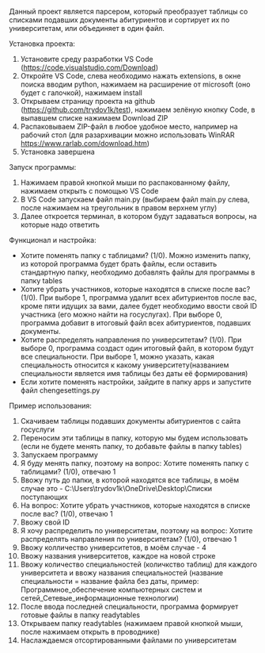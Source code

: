 Данный проект является парсером, который преобразует таблицы со списками подавших документы абитуриентов и сортирует их по университетам, или объединяет в один файл.

Установка проекта:
1) Установите среду разработки VS Code (https://code.visualstudio.com/Download)
2) Откройте VS Code, слева необходимо нажать extensions, в окне поиска вводим python, нажимаем на расширение от microsoft (оно будет с галочкой), нажимаем install
3) Открываем страницу проекта на github (https://github.com/trydov1k/test), нажимаем зелёную кнопку Code, в выпавшем списке нажимаем Download ZIP
4) Распаковываем ZIP-файл в любое удобное место, например на рабочий стол (для разархивации можно использовать WinRAR https://www.rarlab.com/download.htm)
5) Установка завершена

Запуск программы:
1) Нажимаем правой кнопкой мыши по распакованному файлу, нажимаем открыть с помощью VS Code
2) В VS Code запускаем файл main.py (выбираем файл main.py слева, после нажимаем на треугольник в правом верхнем углу)
3) Далее откроется терминал, в котором будут задаваться вопросы, на которые надо ответить

Функционал и настройка:
  - Хотите поменять папку с таблицами? (1/0). Можно изменить папку, из которой программа будет брать файлы, если оставить стандартную папку, необходимо добавлять файлы для программы в папку tables
  - Хотите убрать участников, которые находятся в списке после вас? (1/0). При выборе 1, программа удалит всех абитуриентов после вас, кроме пяти идущих за вами, далее будет необходимо ввости свой ID участника (его можно найти на госуслугах). При выборе 0, программа добавит в итоговый файл всех абитуриентов, подавших документы.
  - Хотите распределять направления по университетам? (1/0). При выборе 0, программа создаст один итоговый файл, в котором будут все специальности. При выборе 1, можно указать, какая специальность относится к какому университету(названием специальности является имя таблицы без даты её формирования)
  - Если хотите поменять настройки, зайдите в папку apps и запустите файл chengesettings.py

Пример использования:
1) Скачиваем таблицы подавших документы абитуриентов с сайта госуслуги
2) Переносим эти таблицы в папку, которую мы будем использовать (если не будете менять папку, то добавьте файлы в папку tables)
3) Запускаем программу
4) Я буду менять папку, поэтому на вопрос: Хотите поменять папку с таблицами? (1/0), отвечаю 1
5) Ввожу путь до папки, в которой находятся все таблицы, в моём случае это - C:\Users\trydov1k\OneDrive\Desktop\Списки поступающих
6) На вопрос: Хотите убрать участников, которые находятся в списке после вас? (1/0), отвечаю 1
7) Ввожу свой ID
8) Я хочу распределить по университетам, поэтому на вопрос: Хотите распределять направления по университетам? (1/0), отвечаю 1
9) Ввожу колличество университетов, в моём случае - 4
10) Ввожу названия университетов, каждое на новой строке
11) Ввожу количество специальностей (количкство таблиц) для каждого университета и ввожу названия специальностей (название специальности = название файла без даты, пример: Программное_обеспечение компьютерных систем и сетей_Сетевые_информационные технологии)
12) После ввода последней специальности, программа формирует готовые файлы в папку readytables
13) Открываем папку readytables (нажимаем правой кнопкой мыши, после нажимаем открыть в проводнике)
14) Наслаждаемся отсортированными файлами по университетам

